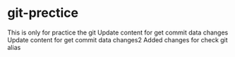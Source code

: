 # git-prectice
This is only for practice the git 
Update content for get commit data changes
Update content for get commit data changes2
Added changes for check git alias